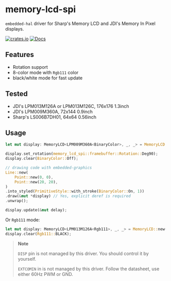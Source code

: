 # memory-lcd-spi

`embedded-hal` driver for Sharp's Memory LCD and JDI's Memory In Pixel displays.

[![crates.io](https://img.shields.io/crates/v/memory-lcd-spi.svg)](https://crates.io/crates/memory-lcd-spi)
[![Docs](https://docs.rs/memory-lcd-spi/badge.svg)](https://docs.rs/memory-lcd-spi)

## Features

- Rotation support
- 8-color mode with `Rgb111` color
- black/white mode for fast update

## Tested

- JDI's LPM013M126A or LPM013M126C, 176x176 1.3inch
- JDI's LPM009M360A, 72x144 0.9inch
- Sharp's LS006B7DH01, 64x64 0.56inch

## Usage

```rust
let mut display: MemoryLCD<LPM009M360A<BinaryColor>, _, _> = MemoryLCD::new(spi, cs);

display.set_rotation(memory_lcd_spi::framebuffer::Rotation::Deg90);
display.clear(BinaryColor::Off);

// drawing code with embedded-graphics
Line::new(
    Point::new(0, 0),
    Point::new(20, 20),
)
.into_styled(PrimitiveStyle::with_stroke(BinaryColor::On, 1))
.draw(&mut *display) // Yes, explicit deref is required
.unwrap();

display.update(&mut delay);
```

Or `Rgb111` mode:

```rust
let mut display: MemoryLCD<LPM013M126A<Rgb111>, _, _> = MemoryLCD::new(spi, cs);
display.clear(Rgb111::BLACK);
```

> **Note**
>
> `DISP` pin is not managed by this driver. You should control it by yourself.
>
> `EXTCOMIN` in is not managed by this driver. Follow the datasheet, use either 60Hz PWM or GND.
